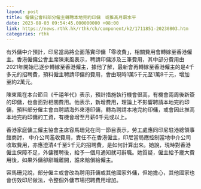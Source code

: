 ```yaml
---
layout: post
title: 僱傭公會料部分僱主轉聘本地完約印傭　或推高月薪水平
date: 2023-08-03 09:54:45.000000000 +08:00
link: https://news.rthk.hk/rthk/ch/component/k2/1711851-20230803.htm
categories: rthk
---
```


有外傭中介預計，印尼當局將全面落實印傭「零收費」，相關費用會轉嫁至香港僱主。香港僱傭公會主席陳東風表示，聘請印傭涉及三筆費用，其中部分費用由2021年開始已逐步轉嫁至香港僱主，據他了解，最新會再轉嫁至香港僱主的是4千多元的招聘費，預料僱主聘請印傭的費用，會由現時1萬5千元至1萬8千元，增加至約2萬元。

陳東風在本台節目《千禧年代》表示，預計措施執行機會很高，有機會兩周後新簽的印傭，也會面對相關費用。他表示，新增費用，理論上不影響聘請本地完約印傭，預料部分僱主會由聘請海外來港印傭，轉為聘請本地完約印傭，或會因此推高本地完約印傭的工資，有機會增至月薪6千元或以上。

香港家庭傭工僱主協會主席容馬珊兒在同一節目表示，勞工處應同印尼駐港總領事館商討， 中介公司濫收費用，責任不在香港僱主，印尼當局應控制當地中介公司收取費用，亦應澄清4千至5千元的招聘費，是如何計算出來。她說，現時對香港僱主保障不足，外傭獲聘後，給予一個月通知就可辭職。她質疑，僱主給予龐大費用後，如果外傭卻辭職離開，誰來賠償給僱主。

容馬珊兒說，部分僱主或會改為聘用菲傭或其他國家外傭，但她擔心，其他國家也會仿效印尼做法，令整個外傭市場招聘費用增加。
